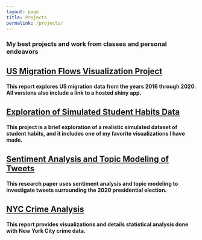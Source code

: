 ```yaml
---
layout: page
title: Projects
permalink: /projects/
---
```


### My best projects and work from classes and personal endeavors


<h2><a href="/projects/436proj/" target="_blank" rel="noopener noreferrer">US Migration Flows Visualization Project</a></h2>

#### This report explores US migration data from the years 2016 through 2020. All versions also include a link to a hosted shiny app.


<h2><a href="/projects/studyhabits/" target="_blank" rel="noopener noreferrer">Exploration of Simulated Student Habits Data</a></h2>

#### This project is a brief exploration of a realistic simulated dataset of student habits, and it includes one of my favorite visualizations I have made.


<h2><a href="/projects/2020tweets/" target="_blank" rel="noopener noreferrer">Sentiment Analysis and Topic Modeling of Tweets</a></h2>

#### This research paper uses sentiment analysis and topic modeling to investigate tweets surrounding the 2020 presidential election.


<h2><a href="/projects/240proj/" target="_blank" rel="noopener noreferrer">NYC Crime Analysis</a></h2>

#### This report provides visualizations and details statistical analysis done with New York City crime data.